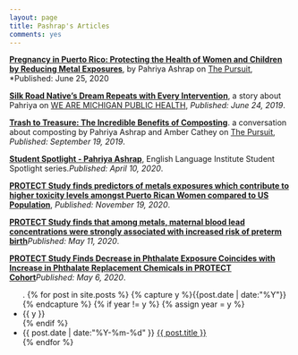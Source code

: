 ```yaml
---
layout: page
title: Pashrap's Articles
comments: yes
---
```



[**Pregnancy in Puerto Rico: Protecting the Health of Women and Children by Reducing Metal Exposures**](https://sph.umich.edu/pursuit/2020posts/protecting-the-health-of-women-and-children-by-reducing-metal-exposures.html), by Pahriya Ashrap on [The Pursuit](https://sph.umich.edu/pursuit/), *Published: June 25, 2020

[**Silk Road Native’s Dream Repeats with Every Intervention**](https://sph.umich.edu/stories/2019posts/pahriya-ashrap.html), a story about Pahriya on [WE ARE MICHIGAN PUBLIC HEALTH](https://sph.umich.edu/stories/), *Published: June 24, 2019*.

[**Trash to Treasure: The Incredible Benefits of Composting**](https://sph.umich.edu/pursuit/2019posts/benefits-of-composting.html). a conversation about composting by Pahriya Ashrap and Amber Cathey on [The Pursuit](https://sph.umich.edu/pursuit/), *Published: September 19, 2019*.

[**Student Spotlight - Pahriya Ashrap**](https://lsa.umich.edu/eli/news-events/all-news/studentspotlightapr20.html), English Language Institute Student Spotlight series.*Published: April 10, 2020*.

[**PROTECT Study finds predictors of metals exposures which contribute to higher toxicity levels amongst Puerto Rican Women compared to US Population**](https://web.northeastern.edu/protect/protect-study-finds-predictors-of-metals-exposures-which-contribute-to-higher-toxicity-levels-amongst-puerto-rican-women-compared-to-us-population/), *Published: November 19, 2020*.

[**PROTECT Study finds that among metals, maternal blood lead concentrations were strongly associated with increased risk of preterm birth**](https://web.northeastern.edu/protect/protect-study-finds-that-among-metals-maternal-blood-lead-concentrations-were-strongly-associated-with-increased-risk-of-preterm-birth/)*Published: May 11, 2020*.

[**PROTECT Study Finds Decrease in Phthalate Exposure Coincides with Increase in Phthalate Replacement Chemicals in PROTECT Cohort**](https://web.northeastern.edu/protect/protect-study-finds-decrease-in-phthalate-exposure-coincides-with-increase-in-phthalate-replacement-chemicals-in-protect-cohort/)*Published: May 6, 2020*.










<ul class="listing">. 
{% for post in site.posts %} 
  {% capture y %}{{post.date | date:"%Y"}}{% endcapture %} 
  {% if year != y %} 
    {% assign year = y %} 
    <li class="listing-seperator">{{ y }}</li> 
  {% endif %} 
  <li class="listing-item"> 
    <time datetime="{{ post.date | date:"%Y-%m-%d" }}">{{ post.date | date:"%Y-%m-%d" }}</time> 
    <a href="{{ site.url }}{{ post.url }}" title="{{ post.title }}">{{ post.title }}</a> 
  </li> 
{% endfor %} 
</ul> 
